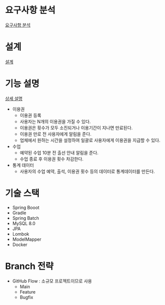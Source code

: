 # 요구사항 분석

[요구사항 분석](./document/요구사항분석.md)



# 설계

[설계](./document/설계)



# 기능 설명

[상세 설명](./docuement/상세설명.md)

* 이용권
  * 이용권 등록
  * 사용자는 N개의 이용권을 가질 수 있다.
  * 이용권은 횟수가 모두 소진되거나 이용기간이 지나면 만료된다.
  * 이용권 만로 전 사용자에게 알림을 준다.
  * 업체에서 원하는 시간을 설정하여 일괄로 사용자에게 이용권을 지급할 수 있다.
* 수업
  * 예약된 수업 10분 전 출선 안내 알림을 준다.
  * 수업 종료 후 이용권 횟수 차감한다.
* 통계 데이터
  * 사용자의 수업 예약, 출석, 이용권 횟수 등의 데이터로 통계데이터를 만든다.



# 기술 스택

* Spring Booot
* Gradle
* Spring Batch
* MySQL 8.0
* JPA
* Lombok
* ModelMapper
* Docker



# Branch 전략

* GitHub Flow : 소규모 프로젝트이므로 사용
  * Main
  * Feature
  * Bugfix



